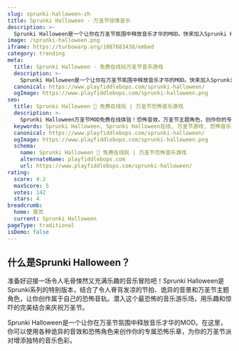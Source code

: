 ```yaml
---
slug: sprunki-halloween-zh
title: Sprunki Halloween - 万圣节惊悚音乐
description: >-
  Sprunki Halloween是一个让你在万圣节氛围中释放音乐才华的MOD。快来加入Sprunki Halloween，用惊悚有趣的音符迎接万圣节的到来！
image: /sprunki-halloween.png
iframe: https://turbowarp.org/1087683438/embed
category: trending
meta:
  title: Sprunki Halloween - 免费在线玩万圣节音乐游戏
  description: >-
    Sprunki Halloween是一个让你在万圣节氛围中释放音乐才华的MOD。快来加入Sprunki Halloween，用惊悚有趣的音符迎接万圣节的到来！
  canonical: https://www.playfiddlebops.com/sprunki-halloween/
  ogImage: https://www.playfiddlebops.com/sprunki-halloween.png
seo:
  title: Sprunki Halloween 🎃 免费在线玩 | 万圣节恐怖音乐游戏
  description: >-
    Sprunki Halloween万圣节MOD免费在线体验！恐怖音效，万圣节主题角色，创作你的专属惊悚音乐，点燃万圣节音乐狂欢！
  keywords: Sprunki Halloween, Sprunki Halloween在线, 万圣节游戏, 恐怖音乐游戏, 万圣节MOD, 免费游戏, 在线玩
  canonical: https://www.playfiddlebops.com/sprunki-halloween/
  ogImage: https://www.playfiddlebops.com/sprunki-halloween.png
  schema:
    name: Sprunki Halloween 🎃 免费在线玩 | 万圣节恐怖音乐游戏
    alternateName: playfiddlebops.com
    url: https://www.playfiddlebops.com/sprunki-halloween/
rating:
  score: 4.2
  maxScore: 5
  votes: 142
  stars: 4
breadcrumb:
  home: 首页
  current: Sprunki Halloween
pageType: traditional
isDemo: false
---
```


## 什么是Sprunki Halloween？

准备好迎接一场令人毛骨悚然又充满乐趣的音乐冒险吧！Sprunki Halloween是Sprunki系列的特别版本，结合了令人脊背发凉的节拍、诡异的音景和万圣节主题角色，让你创作属于自己的恐怖音轨。潜入这个最恐怖的音乐游乐场，用乐趣和惊吓的完美结合来庆祝万圣节。

Sprunki Halloween是一个让你在万圣节氛围中释放音乐才华的MOD。在这里，你可以使用各种诡异的音效和恐怖角色来创作你的专属恐怖乐章，为你的万圣节派对增添独特的音乐色彩。